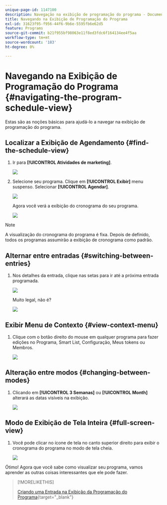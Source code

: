```yaml
---
unique-page-id: 1147100
description: Navegação na exibição de programação do programa - Documentação do Marketo - Documentação do produto
title: Navegando na Exibição de Programação do Programa
exl-id: 31623f95-f956-44f6-9b6e-5595fb6e62d5
feature: Programs
source-git-commit: b21f955bf98063e11f8ed3fdc6f164134ee4f5aa
workflow-type: tm+mt
source-wordcount: '183'
ht-degree: 0%

---
```


# Navegando na Exibição de Programação do Programa {#navigating-the-program-schedule-view}

Estas são as noções básicas para ajudá-lo a navegar na exibição de programação do programa.

## Localizar a Exibição de Agendamento {#find-the-schedule-view}

1. Ir para **[!UICONTROL Atividades de marketing]**.

   ![](assets/login-marketing-activities.png)

1. Selecione seu programa. Clique em **[!UICONTROL Exibir]** menu suspenso. Selecionar **[!UICONTROL Agendar]**.

   ![](assets/image2014-9-17-11-3a38-3a3.png)

   Agora você verá a exibição do cronograma do seu programa.

   ![](assets/image2014-9-17-11-3a38-3a14.png)

>[!NOTE]
>
>A visualização do cronograma do programa é fixa. Depois de definido, todos os programas assumirão a exibição de cronograma como padrão.

## Alternar entre entradas {#switching-between-entries}

1. Nos detalhes da entrada, clique nas setas para ir até a próxima entrada programada.

   ![](assets/image2014-9-17-11-3a38-3a54.png)

   Muito legal, não é?

   ![](assets/image2014-9-17-11-3a39-3a10.png)

## Exibir Menu de Contexto {#view-context-menu}

1. Clique com o botão direito do mouse em qualquer programa para fazer edições no Programa, Smart List, Configuração, Meus tokens ou Membros.

   ![](assets/image2014-9-17-11-3a39-3a59.png)

## Alteração entre modos {#changing-between-modes}

1. Clicando em **[!UICONTROL 3 Semanas]** ou **[!UICONTROL Month]** alterará as datas visíveis na exibição.

   ![](assets/image2014-9-17-11-3a40-3a19.png)

## Modo de Exibição de Tela Inteira {#full-screen-view}

1. Você pode clicar no ícone de tela no canto superior direito para exibir o cronograma do programa no modo de tela cheia.

   ![](assets/image2014-9-17-11-3a40-3a45.png)

Ótimo! Agora que você sabe como visualizar seu programa, vamos aprender as outras coisas interessantes que ele pode fazer.

>[!MORELIKETHIS]
>
>[Criando uma Entrada na Exibição da Programação do Programa](/help/marketo/product-docs/core-marketo-concepts/programs/program-schedule-view/creating-an-entry-in-the-program-schedule-view.md){target="_blank"}
